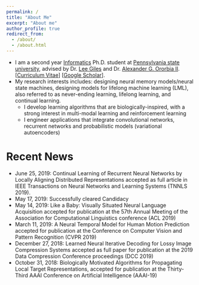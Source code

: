 ```yaml
---
permalink: /
title: "About Me"
excerpt: "About me"
author_profile: true
redirect_from: 
  - /about/
  - /about.html
---
```


* I am a second year [Informatics](https://ist.psu.edu/) Ph.D. student at [Pennsylvania state university](https://www.psu.edu/), advised by Dr. [Lee Giles](https://clgiles.ist.psu.edu/) and Dr. [Alexander G. Ororbia II](https://www.cs.rit.edu/~ago/). [[Curriculum Vitae](http://ankurmali.github.io/files/Curriculum_Vitae.pdf)] [[Google Scholar](https://scholar.google.co.in/citations?user=ogxlzgcAAAAJ&hl=en)].
* My research interests includes: designing neural memory models/neural state machines, designing models for lifelong machine learning (LML), also referred to as never-ending learning, lifelong learning, and continual learning.
  * I develop learning algorithms that are biologically-inspired, with a strong interest in multi-modal learning and reinforcement learning
  * I engineer applications that integrate convolutional networks, recurrent networks and probabilistic models (variational autoencoders)
        
# Recent News

* June 25, 2019: Continual Learning of Recurrent Neural Networks by Locally Aligning Distributed Representations accepted as full article in IEEE Transactions on Neural Networks and Learning Systems (TNNLS 2019).
* May 17, 2019: Successfully cleared Candidacy 
* May 14, 2019: Like a Baby: Visually Situated Neural Language Acquisition accepted for publication at the 57th Annual Meeting of the Association for Computational Linguistics conference (ACL 2019)
* March 11, 2019: A Neural Temporal Model for Human Motion Prediction accepted for publication at the Conference on Computer Vision and Pattern Recognition (CVPR 2019)
* December 27, 2018: Learned Neural Iterative Decoding for Lossy Image Compression Systems accepted as full paper for publication at the 2019 Data Compression Conference proceedings (DCC 2019)
* October 31, 2018: Biologically Motivated Algorithms for Propagating Local Target Representations, accepted for publication at the Thirty-Third AAAI Conference on Artificial Intelligence (AAAI-19) 
